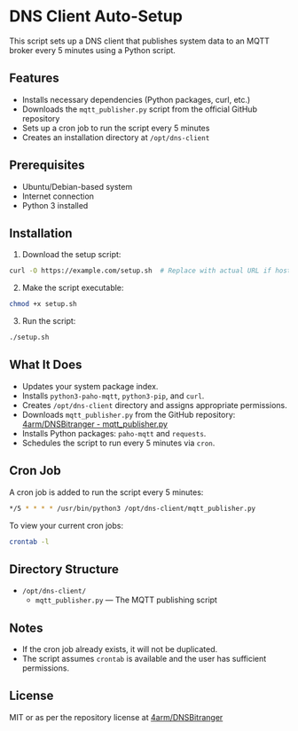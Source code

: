 # DNS Client Auto-Setup

This script sets up a DNS client that publishes system data to an MQTT broker every 5 minutes using a Python script.

## Features

- Installs necessary dependencies (Python packages, curl, etc.)
- Downloads the `mqtt_publisher.py` script from the official GitHub repository
- Sets up a cron job to run the script every 5 minutes
- Creates an installation directory at `/opt/dns-client`

## Prerequisites

- Ubuntu/Debian-based system
- Internet connection
- Python 3 installed

## Installation

1. Download the setup script:

```bash
curl -O https://example.com/setup.sh  # Replace with actual URL if hosted
```

2. Make the script executable:

```bash
chmod +x setup.sh
```

3. Run the script:

```bash
./setup.sh
```

## What It Does

- Updates your system package index.
- Installs `python3-paho-mqtt`, `python3-pip`, and `curl`.
- Creates `/opt/dns-client` directory and assigns appropriate permissions.
- Downloads `mqtt_publisher.py` from the GitHub repository:
  [4arm/DNSBitranger - mqtt_publisher.py](https://github.com/4arm/DNSBitranger/blob/main/MQTT%20Setup/Client%20Setup/mqtt_publisher.py)
- Installs Python packages: `paho-mqtt` and `requests`.
- Schedules the script to run every 5 minutes via `cron`.

## Cron Job

A cron job is added to run the script every 5 minutes:

```bash
*/5 * * * * /usr/bin/python3 /opt/dns-client/mqtt_publisher.py
```

To view your current cron jobs:

```bash
crontab -l
```

## Directory Structure

- `/opt/dns-client/`
  - `mqtt_publisher.py` — The MQTT publishing script

## Notes

- If the cron job already exists, it will not be duplicated.
- The script assumes `crontab` is available and the user has sufficient permissions.

## License

MIT or as per the repository license at [4arm/DNSBitranger](https://github.com/4arm/DNSBitranger)
